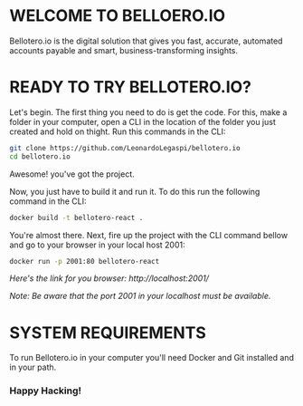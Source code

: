 # WELCOME TO BELLOERO.IO

Bellotero.io is the digital solution that gives you fast, accurate, automated accounts
payable and smart, business-transforming insights.

# READY TO TRY BELLOTERO.IO?

Let's begin.
The first thing you need to do is get the code. For this, make a folder in your computer, open a CLI in the location of the folder you just created and hold on thight. Run this commands in the CLI:

```bash
git clone https://github.com/LeonardoLegaspi/bellotero.io
cd bellotero.io
```

Awesome! you've got the project.

Now, you just have to build it and run it. To do this run the following command in the CLI:

```bash
docker build -t bellotero-react .
```

You're almost there.
Next, fire up the project with the CLI command bellow and go to your browser in your local host 2001:

```bash
docker run -p 2001:80 bellotero-react
```

_Here's the link for you browser: http://localhost:2001/_

_Note: Be aware that the port 2001 in your localhost must be available._

# SYSTEM REQUIREMENTS

To run Bellotero.io in your computer you'll need Docker and Git installed and in your path.

### Happy Hacking!
